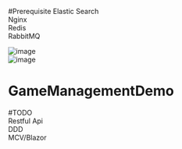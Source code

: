 #Prerequisite
Elastic Search   
Nginx     
Redis     
RabbitMQ    

![image](https://github.com/yoi102/GameManagementDemo/assets/77535233/7c4c99bc-6f0c-4aae-9b8e-ef7a7fdff178)        
![image](https://github.com/yoi102/GameManagementDemo/assets/77535233/af47d70f-f58c-4a7f-9ffe-c33d3a6d9aa6)


# GameManagementDemo
#TODO      
Restful Api     
DDD    
MCV/Blazor
